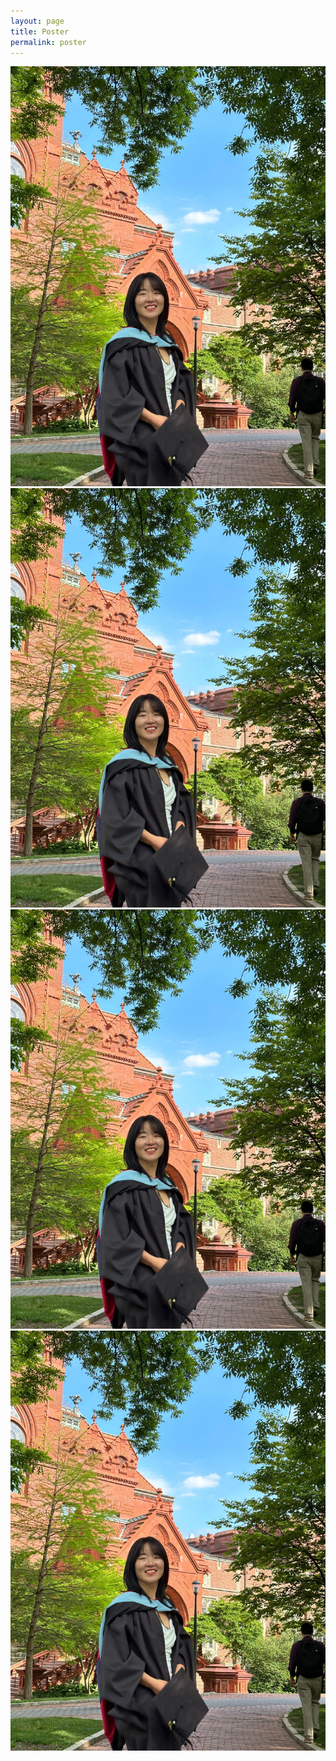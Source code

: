 ```yaml
---
layout: page
title: Poster
permalink: poster
---
```

![Image 1](assets/img/master_grad_pic.jpeg) ![Image 2](assets/img/master_grad_pic.jpeg)
![Image 3](assets/img/master_grad_pic.jpeg) ![Image 4](assets/img/master_grad_pic.jpeg)
